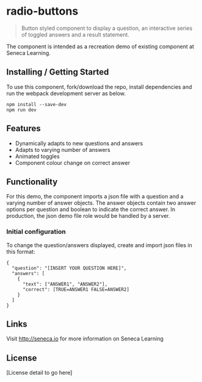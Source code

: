 # radio-buttons
> Button styled component to display a question, an interactive series of toggled answers and a result statement.

The component is intended as a recreation demo of existing component at Seneca Learning.

## Installing / Getting Started

To use this component, fork/download the repo, install dependencies and run the webpack development server as below.

```shell
npm install --save-dev
npm run dev
```

## Features

* Dynamically adapts to new questions and answers
* Adapts to varying number of answers
* Animated toggles
* Component colour change on correct answer

## Functionality

For this demo, the component imports a json file with a question and a varying number of answer objects. The answer objects contain two answer options per question and boolean to indicate the correct answer. In production, the json demo file role would be handled by a server.

### Initial configuration

To change the question/answers displayed, create and import json files in this format:
```example
{
  "question": "[INSERT YOUR QUESTION HERE]",
  "answers": [
    {
      "text": ["ANSWER1", "ANSWER2"],
      "correct": [TRUE=ANSWER1 FALSE=ANSWER2]
    }
  ]
}
```

## Links

Visit http://seneca.io for more information on Seneca Learning

## License

[License detail to go here]